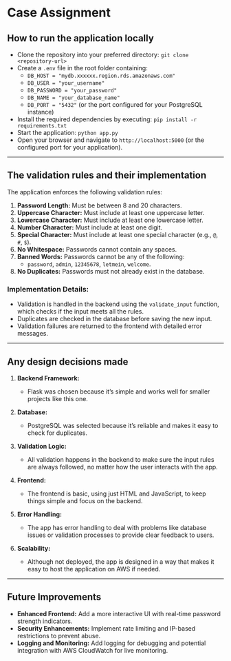 # Case Assignment

## How to run the application locally
- Clone the repository into your preferred directory: `git clone <repository-url>`
- Create a `.env` file in the root folder containing:
    - `DB_HOST = "mydb.xxxxxx.region.rds.amazonaws.com"`
    - `DB_USER = "your_username"`
    - `DB_PASSWORD = "your_password"`
    - `DB_NAME = "your_database_name"`
    - `DB_PORT = "5432"` (or the port configured for your PostgreSQL instance)
- Install the required dependencies by executing: `pip install -r requirements.txt`
- Start the application: `python app.py`
- Open your browser and navigate to `http://localhost:5000` (or the configured port for your application).

---

## The validation rules and their implementation
The application enforces the following validation rules:
1. **Password Length:** Must be between 8 and 20 characters.
2. **Uppercase Character:** Must include at least one uppercase letter.
3. **Lowercase Character:** Must include at least one lowercase letter.
4. **Number Character:** Must include at least one digit.
5. **Special Character:** Must include at least one special character (e.g., `@`, `#`, `$`).
6. **No Whitespace:** Passwords cannot contain any spaces.
7. **Banned Words:** Passwords cannot be any of the following:
   - `password`, `admin`, `12345678`, `letmein`, `welcome`.
8. **No Duplicates:** Passwords must not already exist in the database.

### **Implementation Details:**

- Validation is handled in the backend using the `validate_input` function, which checks if the input meets all the rules.
- Duplicates are checked in the database before saving the new input.
- Validation failures are returned to the frontend with detailed error messages.

---

## Any design decisions made

1. **Backend Framework:** 
   - Flask was chosen because it’s simple and works well for smaller projects like this one.

2. **Database:** 
   - PostgreSQL was selected because it’s reliable and makes it easy to check for duplicates.

3. **Validation Logic:**
   - All validation happens in the backend to make sure the input rules are always followed, no matter how the user interacts with the app.

4. **Frontend:**
   - The frontend is basic, using just HTML and JavaScript, to keep things simple and focus on the backend.

5. **Error Handling:**
   - The app has error handling to deal with problems like database issues or validation processes to provide clear feedback to users.

6. **Scalability:**
   - Although not deployed, the app is designed in a way that makes it easy to host the application on AWS if needed.

---

## Future Improvements
- **Enhanced Frontend:** Add a more interactive UI with real-time password strength indicators.
- **Security Enhancements:** Implement rate limiting and IP-based restrictions to prevent abuse.
- **Logging and Monitoring:** Add logging for debugging and potential integration with AWS CloudWatch for live monitoring.
